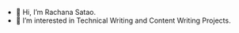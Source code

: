 - 👋 Hi, I’m Rachana Satao.
- 👀 I’m interested in Technical Writing and Content Writing Projects.

<!---
rachana-satao/rachana-satao is a ✨ special ✨ repository because its `README.md` (this file) appears on your GitHub profile.
You can click the Preview link to take a look at your changes.
--->

